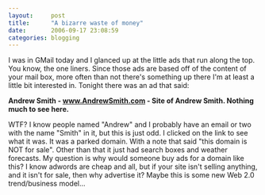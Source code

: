 ```yaml
---
layout:     post
title:      "A bizarre waste of money"
date:       2006-09-17 23:08:59
categories: blogging
---
```

I was in GMail today and I glanced up at the little ads that run along the top. You know, the one liners. Since those ads are based off of the content of your mail box, more often than not there's something up there I'm at least a little bit interested in. Tonight there was an ad that said: 

**Andrew Smith \- www.AndrewSmith.com \- Site of Andrew Smith. Nothing much to see here.**

WTF? I know people named "Andrew" and I probably have an email or two with the name "Smith" in it, but this is just odd. I clicked on the link to see what it was. It was a parked domain. With a note that said "this domain is NOT for sale". Other than that it just had search boxes and weather forecasts. My question is why would someone buy ads for a domain like this? I know adwords are cheap and all, but if your site isn't selling anything, and it isn't for sale, then why advertise it? Maybe this is some new Web 2.0 trend/business model...
